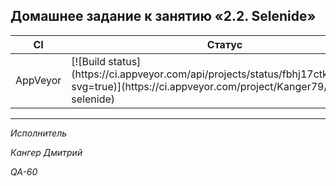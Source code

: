 ## Домашнее задание к занятию «2.2. Selenide»


<table>
<thead>
<tr>
<th>CI</th>
<th>Статус</th>
</tr>
</thead>
<tbody>
<tr>
<td>AppVeyor</td>
<td>[![Build status](https://ci.appveyor.com/api/projects/status/fbhj17ctkw65xp4q?svg=true)](https://ci.appveyor.com/project/Kanger79/hw-8-4-selenide)</td>
</tr>
</tbody>
</table>



***

*Исполнитель*

*Кангер Дмитрий*

*QA-60*
